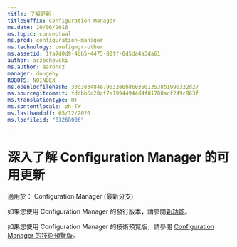 ```yaml
---
title: 了解更新
titleSuffix: Configuration Manager
ms.date: 10/06/2016
ms.topic: conceptual
ms.prod: configuration-manager
ms.technology: configmgr-other
ms.assetid: 1fa7d0d9-4bb5-4475-82ff-0d5da4a3da61
author: aczechowski
ms.author: aaroncz
manager: dougeby
ROBOTS: NOINDEX
ms.openlocfilehash: 33c383484e79032e6b86035013538b1990322d27
ms.sourcegitcommit: fddbb6c20cf7e19944944d4f81788adf249c963f
ms.translationtype: HT
ms.contentlocale: zh-TW
ms.lasthandoff: 05/12/2020
ms.locfileid: "83268006"
---
```

# <a name="learn-more-about-available-updates-for-configuration-manager"></a>深入了解 Configuration Manager 的可用更新

適用於：  Configuration Manager (最新分支)

如果您使用 Configuration Manager 的發行版本，請參閱[新功能](../plan-design/changes/what-has-changed-from-configuration-manager-2012.md)。

如果您使用 Configuration Manager 的技術預覽版，請參閱 [Configuration Manager 的技術預覽版](../get-started/technical-preview.md)。
